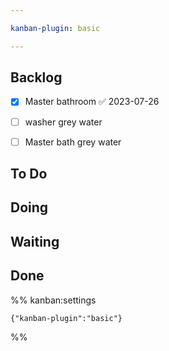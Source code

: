 ```yaml
---

kanban-plugin: basic

---
```


## Backlog

- [x] Master bathroom ✅ 2023-07-26
- [ ] washer grey water
- [ ] Master bath grey water


## To Do



## Doing



## Waiting



## Done





%% kanban:settings
```
{"kanban-plugin":"basic"}
```
%%
